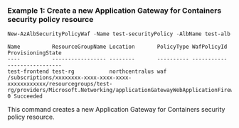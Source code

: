 ### Example 1: Create a new Application Gateway for Containers security policy resource
```powershell
New-AzAlbSecurityPolicyWaf -Name test-securityPolicy -AlbName test-alb -ResourceGroupName test-rg -Location NorthCentralUS
```

```output
Name          ResourceGroupName Location       PolicyType WafPolicyId                                                                                                                                                     ProvisioningState
----          ----------------- --------       ---------- -----------                                                                                                                                                     -----------------
test-frontend test-rg           northcentralus waf        /subscriptions/xxxxxxxx-xxxx-xxxx-xxxx-xxxxxxxxxxxx/resourcegroups/test-rg/providers/Microsoft.Networking/applicationGatewayWebApplicationFirewallPolicies/wp-0 Succeeded
```

This command creates a new Application Gateway for Containers security policy resource.

